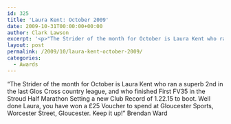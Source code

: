 ```yaml
---
id: 325
title: 'Laura Kent: October 2009'
date: 2009-10-31T00:00:00+00:00
author: Clark Lawson
excerpt: '<p>"The Strider of the month for October is Laura Kent who ran a superb 2nd in the last Glos Cross country league, and who finished First FV35 in the Stroud Half Marathon Setting a new Club Record of 1.22.15 to boot. Well done Laura, you have won a £25 Voucher to spend at Gloucester Sports, Worcester Street, Gloucester. Keep it up!" Brendan Ward</p>'
layout: post
permalink: /2009/10/laura-kent-october-2009/
categories:
  - Awards
---
```

</p> 

&#8220;The Strider of the month for October is Laura Kent who ran a superb 2nd in the last Glos Cross country league, and who finished First FV35 in the Stroud Half Marathon Setting a new Club Record of 1.22.15 to boot. Well done Laura, you have won a £25 Voucher to spend at Gloucester Sports, Worcester Street, Gloucester. Keep it up!&#8221; Brendan Ward